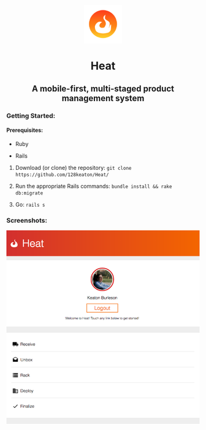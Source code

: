 <p align="center">
  <img width=100 height=100 src="https://github.com/128keaton/Heat/blob/master/app/assets/images/logo-alt.png">
</p>
<h1 align="center">Heat</h1>
<h2 align="center"> A mobile-first, multi-staged product management system</h2>

### Getting Started:

#### Prerequisites:

* Ruby

* Rails 


1. Download (or clone) the repository: `git clone https://github.com/128keaton/Heat/`

2. Run the appropriate Rails commands: `bundle install && rake db:migrate`

3. Go: `rails s`

### Screenshots:
<p align="center">
  <img src="https://github.com/128keaton/Heat/blob/master/app/assets/screenshots/1.png">
</p>

